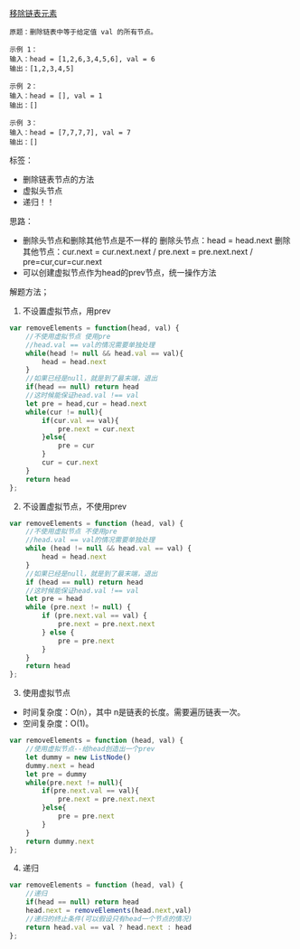 [移除链表元素](https://leetcode.cn/problems/remove-linked-list-elements/submissions/387245084/)

```
原题：删除链表中等于给定值 val 的所有节点。

示例 1：  
输入：head = [1,2,6,3,4,5,6], val = 6  
输出：[1,2,3,4,5]

示例 2：  
输入：head = [], val = 1  
输出：[]

示例 3：  
输入：head = [7,7,7,7], val = 7  
输出：[]

```

标签：
- 删除链表节点的方法
- 虚拟头节点
- 递归！！

思路：
- 删除头节点和删除其他节点是不一样的
	删除头节点：head  = head.next
	删除其他节点：cur.next = cur.next.next / pre.next = pre.next.next / pre=cur,cur=cur.next
- 可以创建虚拟节点作为head的prev节点，统一操作方法

解题方法；
1. 不设置虚拟节点，用prev
```javascript
var removeElements = function(head, val) {
    //不使用虚拟节点 使用pre
    //head.val == val的情况需要单独处理
    while(head != null && head.val == val){
        head = head.next
    }
    //如果已经是null，就是到了最末端，退出
    if(head == null) return head
    //这时候能保证head.val !== val
    let pre = head,cur = head.next
    while(cur != null){
        if(cur.val == val){
            pre.next = cur.next
        }else{
            pre = cur
        }
        cur = cur.next
    }
    return head
};
```


2. 不设置虚拟节点，不使用prev
```javascript
var removeElements = function (head, val) {
    //不使用虚拟节点 不使用pre
    //head.val == val的情况需要单独处理
    while (head != null && head.val == val) {
        head = head.next
    }
    //如果已经是null，就是到了最末端，退出
    if (head == null) return head
    //这时候能保证head.val !== val
    let pre = head
    while (pre.next != null) {
        if (pre.next.val == val) {
            pre.next = pre.next.next
        } else {
            pre = pre.next
        }
    }
    return head
};
```

3. 使用虚拟节点
-   时间复杂度：O(n），其中 n是链表的长度。需要遍历链表一次。
-   空间复杂度：O(1)。
```javascript
var removeElements = function (head, val) {
    //使用虚拟节点--给head创造出一个prev
    let dummy = new ListNode()
    dummy.next = head
    let pre = dummy
    while(pre.next != null){
        if(pre.next.val == val){
            pre.next = pre.next.next
        }else{
            pre = pre.next
        }
    }
    return dummy.next
};
```

4. 递归
```javascript
var removeElements = function (head, val) {
    //递归
    if(head == null) return head
    head.next = removeElements(head.next,val)
    //递归的终止条件(可以假设只有head一个节点的情况)
    return head.val == val ? head.next : head
};
```